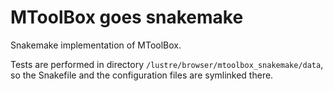 # MToolBox goes snakemake

Snakemake implementation of MToolBox.

Tests are performed in directory `/lustre/browser/mtoolbox_snakemake/data`, so the Snakefile and the configuration files are symlinked there.
